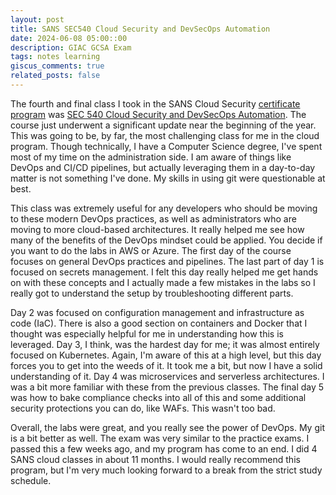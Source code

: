 ```yaml
---
layout: post
title: SANS SEC540 Cloud Security and DevSecOps Automation
date: 2024-06-08 05:00::00
description: GIAC GCSA Exam
tags: notes learning
giscus_comments: true
related_posts: false
---
```

The fourth and final class I took in the SANS Cloud Security [certificate program](https://www.sans.edu/cyber-security-programs/graduate-certificate-cloud-security/) was [SEC 540 Cloud Security and DevSecOps Automation](https://www.sans.org/cyber-security-courses/cloud-security-devsecops-automation/). The course just underwent a significant update near the beginning of the year. This was going to be, by far, the most challenging class for me in the cloud program. Though technically, I have a Computer Science degree, I've spent most of my time on the administration side. I am aware of things like DevOps and CI/CD pipelines, but actually leveraging them in a day-to-day matter is not something I've done. My skills in using git were questionable at best. 

This class was extremely useful for any developers who should be moving to these modern DevOps practices, as well as administrators who are moving to more cloud-based architectures. It really helped me see how many of the benefits of the DevOps mindset could be applied. You decide if you want to do the labs in AWS or Azure. The first day of the course focuses on general DevOps practices and pipelines. The last part of day 1 is focused on secrets management. I felt this day really helped me get hands on with these concepts and I actually made a few mistakes in the labs so I really got to understand the setup by troubleshooting different parts. 

Day 2 was focused on configuration management and infrastructure as code (IaC). There is also a good section on containers and Docker that I thought was especially helpful for me in understanding how this is leveraged. Day 3, I think, was the hardest day for me; it was almost entirely focused on Kubernetes. Again, I'm aware of this at a high level, but this day forces you to get into the weeds of it. It took me a bit, but now I have a solid understanding of it. Day 4 was microservices and serverless architectures. I was a bit more familiar with these from the previous classes. The final day 5 was how to bake compliance checks into all of this and some additional security protections you can do, like WAFs. This wasn't too bad. 

Overall, the labs were great, and you really see the power of DevOps. My git is a bit better as well. The exam was very similar to the practice exams. I passed this a few weeks ago, and my program has come to an end. I did 4 SANS cloud classes in about 11 months. I would really recommend this program, but I'm very much looking forward to a break from the strict study schedule.
